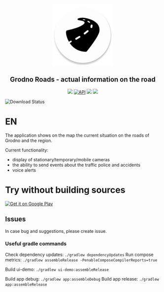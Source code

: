 <div align="center">
    <img alt="Icon" src="app/src/main/res/mipmap-xxxhdpi/ic_launcher_round.png" width="200" />
</div>

<h2 align="center">
    Grodno Roads - actual information on the road
</h2>

<p align="center">
    <a target="_blank" href="https://github.com/egorikftp/GrodnoRoads/stargazers"><img src="https://img.shields.io/github/stars/egorikftp/GrodnoRoads.svg"></a>
    <a href="https://github.com/egorikftp/GrodnoRoads/network"><img alt="API" src="https://img.shields.io/github/forks/egorikftp/GrodnoRoads.svg"/></a>
    <a target="_blank" href="https://github.com/egorikftp/GrodnoRoads/blob/release/LICENSE"><img src="https://img.shields.io/github/license/egorikftp/GrodnoRoads.svg"></a>
    <a target="_blank" href="https://t.me/grodno_roads"><img src="https://img.shields.io/badge/Telegram%20Channel-blue"></a>
</p>

![Download Status](https://playbadges.pavi2410.me/badge/full?id=com.egoriku.grodnoroads)

# EN
The application shows on the map the current situation on the roads of Grodno and the region.

Current functionality:
- display of stationary/temporary/mobile cameras
- the ability to send events about the traffic police and accidents
- voice alerts


# Try without building sources
<a href='https://play.google.com/store/apps/details?id=com.egoriku.grodnoroads'><img alt='Get it on Google Play' src='https://play.google.com/intl/en_us/badges/images/generic/en_badge_web_generic.png' width="200"/></a>

## Issues
In case bug and suggestions, please create issue.

### Useful gradle commands

Check dependency updates: `./gradlew dependencyUpdates`
Run compose metrics: `./gradlew assembleRelease -PenableComposeCompilerReports=true` 

Build ui-demo: `./gradlew ui-demo:assembleRelease`

Build app debug: `./gradlew app:assembleDebug`
Build app release: `./gradlew app:assembleRelease`